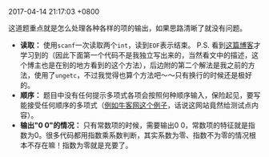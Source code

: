 2017-04-14 21:17:03 +0800

这道题重点就是怎么处理各种各样的项的输出，如果思路清晰了就没有问题。
- **读取：** 使用`scanf`一次读取两个`int`，读到`EOF`表示结束。
P.S. 看到[这篇博客](http://blog.csdn.net/xtzmm1215/article/details/38408583)才学习到的（因此下面第一个代码不是我独立写出来的，当然看文中的描述，这个博主也是在别的地方看到的这个方法），后边附的第二个解法是我之前的方法，使用了`ungetc`，不过我觉得也算个方法吧～～只有换行的时候还是极好的。
- **顺序：** 题目中没有任何提示多项式各项会按照何种顺序输入，保险起见，要写能接受任何顺序的多项式（[例如牛客网这个例子](https://uploadfiles.nowcoder.com/images/20160606/344844_1465210468549_0B86F9634741D02D711276ABB9436874)，话说这网站竟然给测试点内容）。
- **输出"0 0"的情况：** 只有常数项的时候，需要输出0 0，常数项的特征就是指数为0。很多代码都用指数乘系数判断，其实系数为零、指数不为零的情况根本不存在嘛！指数为零就是充要了。
